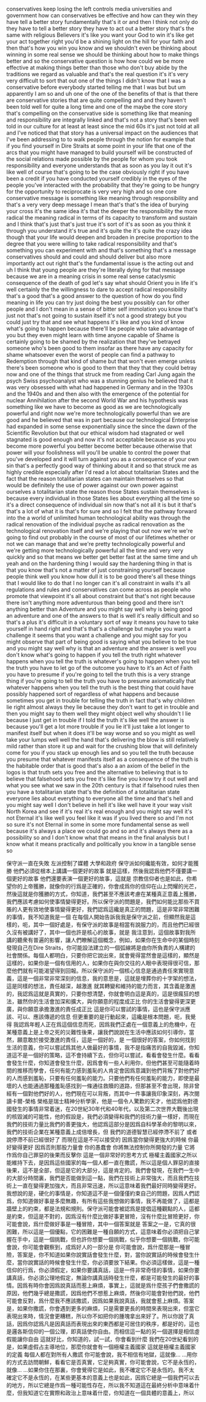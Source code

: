 conservatives keep losing the left controls media universities and government how can conservatives be effective and how can they win they have tell a better story fundamentally that's it or and then I think not only do they have to tell a better story they have to act out a better story that's the same with religious Believers it's like you want your God to win it's like get your act together right you'd be a shining light on the hill for your faith and then that's how you win you know and we shouldn't even be thinking about winning in some real sense we should be thinking about how to make things better and so the conservative question is how how could we be more effective at making things better than those who don't buy abide by the traditions we regard as valuable and that's the real question it's it's very very difficult to sort that out one of the things I didn't know that I was a conservative before everybody started telling me that I was but but um apparently I am so and uh one of the one of the benefits of that is that there are conservative stories that are quite compelling and and they haven't been told well for quite a long time and one of the maybe the core story that's compelling on the conservative side is something like that meaning and responsibility are integrally linked and that's not a story that's been well told in our culture for at least at least since the mid 60s it's just not told at all and I've noticed that that story has a universal impact on the audiences that I've been addressing to to walk people through the notion for example that if you find yourself in Dire Straits at some point in your life that one of the arcs that you might have managed to build yourself will be constructed of the social relations made possible by the people for whom you took responsibility and everyone understands that as soon as you lay it out it's like well of course that's going to be the case obviously right if you have been a credit if you have conducted yourself credibly in the eyes of the people you've interacted with the probability that they're going to be hungry for the opportunity to reciprocate is very very high and so one core conservative message is something like meaning through responsibility and that's a very very deep message I mean that's that's the idea of burying your cross it's the same idea it's that the deeper the responsibility the more radical the meaning radical in terms of its capacity to transform and sustain and I think that's just that's just true it's sort of it's as soon as you think it through you understand it's true and it's quite the it's quite the crazy idea though that your life would deepen and broaden in precise proportion to the degree that you were willing to take radical responsibility and that's something you can experiment with and that's something that's a message conservatives should and could and should deliver but also more importantly act out right that's the fundamental issue is the acting out and uh I think that young people are they're literally dying for that message because we are in a meaning crisis in some real sense cataclysmic consequence of the death of god let's say what should Orient you in life it's well certainly the the willingness to dare to accept radical responsibility that's a good that's a good answer to the question of how do you find meaning in life you can try just doing the best you possibly can for other people and I don't mean in a sense of bitter self immolation you know that's just not that's not going to sustain itself it's not a good strategy but you could just try that and see what happens it's like and you kind of know what's going to happen because there'll be people who take advantage of you but they even might learn with time anyone capable of Shame is certainly going to be shamed by the realization that they've betrayed someone who's been good to them insofar as there have any capacity for shame whatsoever even the worst of people can find a pathway to Redemption through that kind of shame but that won't even emerge unless there's been someone who is good to them that they that they could betray now and one of the things that struck me from reading Carl Jung again the psych Swiss psychoanalyst who was a stunning genius he believed that it was very obsessed with what had happened in Germany and in the 1930s and the 1940s and and then also with the emergence of the potential for nuclear Annihilation after the second World War and his hypothesis was something like we have to become as good as we are technologically powerful and right now we're more technologically powerful than we are good and he believed that was in part because our technological Enterprise had expanded in some sense exponentially since the since the dawn of the Scientific Revolution but that our ethical wisdom had stagnated or well stagnated is good enough and now it's not acceptable because as you you become more powerful you better become better because otherwise that power will your foolishness will you'll be unable to control the power that you've developed and it will turn against you as a consequence of your own sin that's a perfectly good way of thinking about it and so that struck me as highly credible especially after I'd read a lot about totalitarian States and the fact that the reason totalitarian states can maintain themselves so that would be definitely the use of power against our own power against ourselves a totalitarian state the reason those States sustain themselves is because every individual in those States lies about everything all the time so it's a direct consequence of individual sin now that's not all it is but it that's that's a lot of what it is that's for sure and so I felt that the pathway forward into the a world of unlimited human technological ability was through the radical renovation of the individual psyche as radical renovation as the technological renovation itself and we're playing that out now we're we're going to find out probably in the course of most of our lifetimes whether or not we can manage that and we're pretty technologically powerful and we're getting more technologically powerful all the time and very very quickly and so that means we better get better fast at the same time and uh yeah and on the hardening thing I would say the hardening thing in that is that you know that's not a matter of just constraining yourself because people think well you know how dull it is to be good there's all these things that I would like to do that I no longer can it's all constraint in walls it's all regulations and rules and conservatives can come across as people who promote that viewpoint it's all about constraint but that's not right because there isn't anything more adventurous than being good and there isn't anything better than Adventure and you might say well why is being good an adventure and one of the answers to that is well it's really difficult and so that's a plus it's difficult in a voluntary sort of way it means you have to take yourself in hand right and that's that's a challenge but maybe you want a challenge it seems that you want a challenge and you might say for you might observe that part of being good is saying what you believe to be true and you might say well why is that an adventure and the answer is well you don't know what's going to happen if you tell the truth right whatever happens when you tell the truth is whatever's going to happen when you tell the truth you have to let go of the outcome you have to it's an Act of Faith you have to presume if you're going to tell the truth this is a very strange thing if you're going to tell the truth you have to presume axiomatically that whatever happens when you tell the truth is the best thing that could have possibly happened sort of regardless of what happens and because sometimes you get in trouble for telling the truth in fact that's why children lie right almost always they lie because they don't want to get in trouble and then you might say to them well they might object well why shouldn't I lie because I just get in trouble if I told the truth it's like well the answer is because you'll get a lot more trouble if you lie it'll just take a lot longer to manifest itself but when it does it'll be way worse and so you might as well take your lumps well well the hand that's delivering the blow is still relatively mild rather than store it up and wait for the crushing blow that will definitely come for you if you stack up enough lies and so you tell the truth because you presume that whatever manifests itself as a consequence of the truth is the habitable order that is good that's also a an axiom of the belief in the logos is that truth sets you free and the alternative to believing that is to believe that falsehood sets you free it's like fine you know try it out well and what you see what we saw in the 20th century is that if falsehood rules then you have a totalitarian state that's the definition of a totalitarian state everyone lies about everything to everyone all the time and that's hell and you might say well I don't believe in hell it's like well have it your way visit North Korea and see if it's real it's real enough and you might say well it's not Eternal it's like well you feel like it was if you lived there so and I'm not so sure it's not Eternal in some in some more fundamental sense as well because it's always a place we could go and so and it's always there as a possibility so and I don't know what that means in the final analysis but I know what it means practically and politically you know in a tangible sense so

保守派一直在失敗 左派控制了媒體 大學和政府 保守派如何纔能有效，如何才能獲勝 他們必須從根本上講講一個更好的故事 就是這樣，然後我認爲他們不僅要講一個更好的故事 他們還要表演一個更好的故事，這就是 宗教信仰者也是如此，你希望你的上帝獲勝，就像你的行爲是正確的，你會成爲你的信仰在山上閃耀的光芒，然後這就是你獲勝的方式，你知道，我們甚至不應該考慮在某種真正意義上獲勝，我們應該考慮如何使事情變得更好。所以保守派的問題是，我們如何能比那些不買賬的人更有效地使事情變得更好，我們認爲這纔是真正的問題，這是非常非常困難的事情，我不知道我是一個 在每個人開始告訴我我是保守派之前，但顯然我是這樣的，呃，其中一個好處是，有保守派的故事是相當有說服力的，而且他們已經很久沒有被講好了，其中一個也許是核心的故事，就是 我注意到，這個故事對我所講的聽衆有普遍的影響，讓人們瞭解這個概念，例如，如果你在生命中的某個時刻發現自己在Dire Straits，你可能設法建立的一個弧線將是由你所負責的人構建的社會關係。每個人都明白，只要你把它說出來，就會覺得當然會是這樣的，顯然是這樣的，如果你是一個有信用的人，如果你在與你交往的人眼中表現得很可信，那麼他們就有可能渴望得到回報。所以保守派的一個核心信息是通過責任來實現意義，這是一個非常非常深刻的信息，我的意思是，這就是埋葬你的十字架的想法，這是同樣的想法，責任越深，越激進 就其轉變和維持的能力而言，其含義是激進的，我認爲這就是真實的，只要你想清楚，你就會明白這是真的，這是很瘋狂的想法，雖然你的生活會加深和擴大，與你願意的程度成正比 你的生活會變得更深更廣，與你願意承擔激進的責任成正比 這是你可以嘗試的事情，這也是保守派應該、可以、應該傳遞的信息 但更重要的是行動起來，這纔是根本問題，呃，我覺得 我認爲年輕人正在爲這個信息而死，因爲我們正處在一個意義上的危機中，在某種意義上是上帝之死的災難性後果，讓我們說說在生活中應該如何引導你，當然，願意敢於接受激進的責任，這是一個好的，是 一個很好的答案，你如何找到生活的意義，你可以嘗試爲其他人做最好的事情，我不是指痛苦的自我毀滅，你知道這不是一個好的策略，這不會持續下去，但你可以嘗試，看看會發生什麼。看看會發生什麼，你知道會發生什麼，因爲會有一些人利用你，但他們甚至可能隨着時間的推移而學會，任何有能力感到羞恥的人肯定會因爲意識到他們背叛了對他們好的人而感到羞恥，只要有任何羞恥的能力。只要他們有任何羞恥的能力，即使是最壞的人也能通過那種羞恥感找到一條通往救贖的道路，但那甚至不會出現，除非曾經有一個對他們好的人，他們現在可以背叛，而其中一件事讓我印象深刻，再次閱讀卡爾-榮格 榮格是瑞士精神分析學家，他是一個令人驚歎的天才，他認爲他對德國發生的事情非常着迷，在20世紀30年代和40年代，以及第二次世界大戰後出現的核毀滅的可能性，他的假設是，我們必須變得和我們的技術力量一樣好，而現在我們的技術力量比我們的善更強大，他認爲這部分是因爲自科學革命的黎明以來，我們的技術企業在某種意義上成倍增長，但 我們的道德智慧已經停滯不前了 或者說停滯不前已經很好了 而現在這是不可以接受的 因爲當你變得更強大的時候 你最好變得更好 因爲否則那股力量會 你的愚蠢會 你將無法控制你所開發的力量 它將作爲你自己罪惡的後果而反擊你 這是一個非常好的思考方式 極權主義國家之所以能維持下去，是因爲這些國家的每一個人都一直在撒謊，所以這是個人罪惡的直接後果，這不是全部，但這是它的大部分，這是肯定的。我們會發現，在我們一生中的大部分時間裏，我們是否能做到這一點，我們在技術上非常強大，而且我們在技術上一直在變得更加強大，而且非常迅速，所以這意味着我們最好同時變得更好。我想說的是，硬化的事情是，你知道這不是一個僅僅約束自己的問題，因爲人們認爲，你知道做好事是多麼無趣，有所有這些我想做的事情，我不再能做了，這都是牆壁上的約束，都是法規和規則。保守派可能會被認爲是提倡這種觀點的人，這都是約束，但這是不對的，因爲沒有什麼比做好事更冒險，沒有什麼比冒險更好，你可能會說，爲什麼做好事是一種冒險，其中一個答案就是 答案之一是，它真的很困難，所以這是一個優點，它的困難是一種自願的方式，這意味着你必須把自己掌握在手中，這是一個挑戰，但也許你想要一個挑戰，似乎你想要一個挑戰，你可能會說，你可能會觀察到，成爲好人的一部分是 你可能會說，爲什麼那是一種冒險，答案是，你不知道如果你說實話會發生什麼，對，當你說實話的時候會發生什麼，當你說實話的時候會發生什麼，你必須要放下結果。你必須這樣做，這是一種信仰的行爲，你必須假定，如果你要講真話，這是一件非常奇怪的事情，如果你要講真話，你必須公理地假定，無論你講真話時發生什麼，都是可能發生的最好的事情。因爲有時你會因爲說真話而惹上麻煩，事實上，這就是爲什麼孩子們會撒謊的原因，他們幾乎總是撒謊，因爲他們不想惹上麻煩，然後你可能會對他們說，他們可能會反對，爲什麼我不應該撒謊，因爲如果我說真話，我就會惹上麻煩。答案是，如果你撒謊，你會遇到更多的麻煩，只是需要更長的時間來表現出來，但當它表現出來時，情況會更糟糕，所以你不如把你的腫塊拿出來好了。所以你說了真話，因爲你認爲凡是因真話而表現出來的東西都是可居住的秩序，都是好的，這也是邏各斯信仰的一個公理，即真話使你自由。而相信這一點的另一個選擇是相信虛假能讓你自由 這就好比，你知道的，試一試，你會看到什麼 我們在20世紀看到的是，如果虛假占主導地位，那麼你就會有一個極權主義國家 這就是極權主義國家的定義 每個人都在對所有人撒謊 你可能會說，我不相信有地獄，這就像... ...用你的方式去訪問朝鮮，看看它是否真實，它足夠真實，你可能會說，它不是永恆的，就像... ...如果你住在那裏，你會覺得它是如此，我不確定它不是永恆的。我不太確定它不是永恆的，在某些更基本的意義上也是如此，因爲它總是一個我們可以去的地方，所以它總是作爲一種可能性存在，所以我不知道這在最終分析中意味着什麼，但我知道它在實際和政治上意味着什麼，你知道在一個具體的意義上，所以
